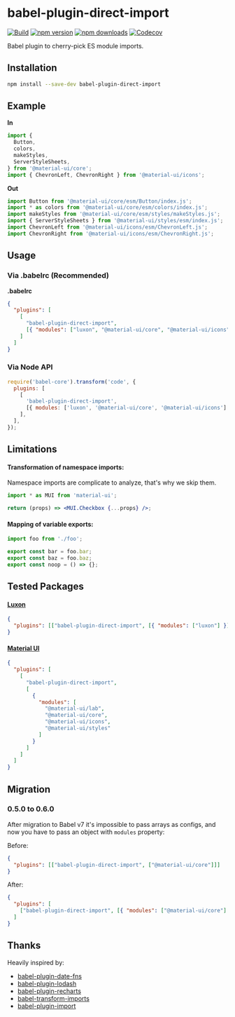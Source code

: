 # babel-plugin-direct-import

[![Build](https://github.com/umidbekkarimov/babel-plugin-direct-import/workflows/Build/badge.svg?branch=master)](https://github.com/umidbekkarimov/babel-plugin-direct-import/actions)
[![npm version](https://img.shields.io/npm/v/babel-plugin-direct-import.svg)](https://www.npmjs.com/package/babel-plugin-direct-import)
[![npm downloads](https://img.shields.io/npm/dm/babel-plugin-direct-import.svg)](https://www.npmjs.com/package/babel-plugin-direct-import)
[![Codecov](https://img.shields.io/codecov/c/gh/umidbekkarimov/babel-plugin-direct-import.svg?style=flat-square)](https://codecov.io/gh/umidbekkarimov/babel-plugin-direct-import)

Babel plugin to cherry-pick ES module imports.

## Installation

```bash
npm install --save-dev babel-plugin-direct-import
```

## Example

**In**

```javascript
import {
  Button,
  colors,
  makeStyles,
  ServerStyleSheets,
} from '@material-ui/core';
import { ChevronLeft, ChevronRight } from '@material-ui/icons';
```

**Out**

```javascript
import Button from '@material-ui/core/esm/Button/index.js';
import * as colors from '@material-ui/core/esm/colors/index.js';
import makeStyles from '@material-ui/core/esm/styles/makeStyles.js';
import { ServerStyleSheets } from '@material-ui/styles/esm/index.js';
import ChevronLeft from '@material-ui/icons/esm/ChevronLeft.js';
import ChevronRight from '@material-ui/icons/esm/ChevronRight.js';
```

## Usage

### **Via .babelrc (Recommended)**

**.babelrc**

```json
{
  "plugins": [
    [
      "babel-plugin-direct-import",
      [{ "modules": ["luxon", "@material-ui/core", "@material-ui/icons"] }]
    ]
  ]
}
```

### **Via Node API**

```javascript
require('babel-core').transform('code', {
  plugins: [
    [
      'babel-plugin-direct-import',
      [{ modules: ['luxon', '@material-ui/core', '@material-ui/icons'] }],
    ],
  ],
});
```

## Limitations

#### Transformation of namespace imports:

Namespace imports are complicate to analyze, that's why we skip them.

```jsx
import * as MUI from 'material-ui';

return (props) => <MUI.Checkbox {...props} />;
```

#### Mapping of variable exports:

```js
import foo from './foo';

export const bar = foo.bar;
export const baz = foo.baz;
export const noop = () => {};
```

## Tested Packages

#### [Luxon](https://github.com/moment/luxon)

```json
{
  "plugins": [["babel-plugin-direct-import", [{ "modules": ["luxon"] }]]]
}
```

#### [Material UI](https://github.com/mui-org/material-ui)

```json
{
  "plugins": [
    [
      "babel-plugin-direct-import",
      [
        {
          "modules": [
            "@material-ui/lab",
            "@material-ui/core",
            "@material-ui/icons",
            "@material-ui/styles"
          ]
        }
      ]
    ]
  ]
}
```

## Migration

### 0.5.0 to 0.6.0

After migration to Babel v7 it's impossible to pass arrays as configs, and now you have to pass an object with `modules` property:

Before:

```json
{
  "plugins": [["babel-plugin-direct-import", ["@material-ui/core"]]]
}
```

After:

```json
{
  "plugins": [
    ["babel-plugin-direct-import", [{ "modules": ["@material-ui/core"] }]]
  ]
}
```

## Thanks

Heavily inspired by:

- [babel-plugin-date-fns](https://github.com/date-fns/babel-plugin-date-fns)
- [babel-plugin-lodash](https://github.com/lodash/babel-plugin-lodash)
- [babel-plugin-recharts](https://github.com/recharts/babel-plugin-recharts)
- [babel-transform-imports](https://bitbucket.org/amctheatres/babel-transform-imports)
- [babel-plugin-import](https://github.com/ant-design/babel-plugin-import)
